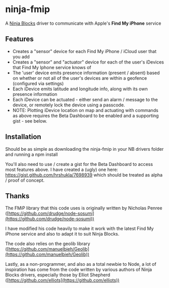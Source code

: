 # ninja-fmip
A [Ninja Blocks](http://www.ninjablocks.com) driver to communicate with Apple's **Find My iPhone** service

## Features

* Creates a "sensor" device for each Find My iPhone / iCloud user that you add
* Creates a "sensor" and "actuator" device for each of the user's iDevices that Find My Iphone service knows of
* The 'user' device emits presence information (present / absent) based on whether or not all of the user's devices are within a geofence (configured via settings)
* Each iDevice emits latitude and longitude info, along with its own presence information
* Each iDevice can be actuated - either send an alarm / message to the device, or remotely lock the device using a passcode. 
* NOTE: Plotting iDevice location on map and actuating with commands as above requires the Beta Dashboard to be enabled and a supporting gist - see below. 

## Installation

Should be as simple as downloading the ninja-fmip in your NB drivers folder and running a npm install 

You'll also need to use / create a gist for the Beta Dashboard to access most features above. I have created a (ugly) one here: https://gist.github.com/hrshukla/7698939 which should be treated as alpha / proof of concept.

## Thanks
The FMiP library that this code uses is originally written by Nicholas Penree ([https://github.com/drudge/node-sosumi](https://github.com/drudge/node-sosumi))

I have modified his code heavily to make it work with the latest Find My iPhone service and also to adapt it to suit Ninja Blocks.

The code also relies on the geolib library ([https://github.com/manuelbieh/Geolib](https://github.com/manuelbieh/Geolib))

Lastly, as a non-programmer, and also as a total newbie to Node, a lot of inspiration has come from the code written by various authors of Ninja Blocks drivers, especially those by Elliot Shepherd ([https://github.com/elliots](https://github.com/elliots))


